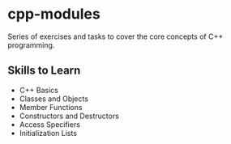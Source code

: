 # cpp-modules
Series of exercises and tasks to cover the core concepts of C++ programming.

## Skills to Learn

- C++ Basics
- Classes and Objects
- Member Functions
- Constructors and Destructors
- Access Specifiers
- Initialization Lists
